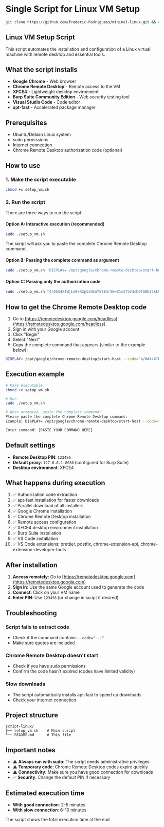 # Single Script for Linux VM Setup

```bash
git clone https://github.com/Frederic-Rodriguess/minimal-linux.git && cd minimal-linux && chmod +x setup_vm.sh && sudo ./setup_vm.sh
```

## Linux VM Setup Script

This script automates the installation and configuration of a Linux virtual machine with remote desktop and essential tools.

## What the script installs

- **Google Chrome** - Web browser
- **Chrome Remote Desktop** - Remote access to the VM
- **XFCE4** - Lightweight desktop environment
- **Burp Suite Community Edition** - Web security testing tool
- **Visual Studio Code** - Code editor
- **apt-fast** - Accelerated package manager

## Prerequisites

- Ubuntu/Debian Linux system
- sudo permissions
- Internet connection
- Chrome Remote Desktop authorization code (optional)

## How to use

### 1. Make the script executable

```bash
chmod +x setup_vm.sh
```

### 2. Run the script

There are three ways to run the script:

#### Option A: Interactive execution (recommended)
```bash
sudo ./setup_vm.sh
```

The script will ask you to paste the complete Chrome Remote Desktop command.

#### Option B: Passing the complete command as argument
```bash
sudo ./setup_vm.sh 'DISPLAY= /opt/google/chrome-remote-desktop/start-host --code="YOUR_CODE_HERE" --redirect-url="https://remotedesktop.google.com/_/oauthredirect" --name=$(hostname)'
```

#### Option C: Passing only the authorization code
```bash
sudo ./setup_vm.sh "4/0AX4XfWjLm9kR2pQvN8uY5tE3rS6wZ1oI7bV4cD0fG8hJ2kL9mN6pQ3rS5tU8vW1xY4zA7bC"
```

## How to get the Chrome Remote Desktop code

1. Go to [https://remotedesktop.google.com/headless](https://remotedesktop.google.com/headless)
2. Sign in with your Google account
3. Click "Begin"
4. Select "Next"
5. Copy the complete command that appears (similar to the example below):

```bash
DISPLAY= /opt/google/chrome-remote-desktop/start-host --code="4/0AX4XfWjLm9kR2pQvN8uY5tE3rS6wZ1oI7bV4cD0fG8hJ2kL9mN6pQ3rS5tU8vW1xY4zA7bC" --redirect-url="https://remotedesktop.google.com/_/oauthredirect" --name=$(hostname)
```

## Execution example

```bash
# Make executable
chmod +x setup_vm.sh

# Run
sudo ./setup_vm.sh

# When prompted, paste the complete command:
Please paste the complete Chrome Remote Desktop command:
Example: DISPLAY= /opt/google/chrome-remote-desktop/start-host --code="A/AAX4XfWjLm9kR2pQvN8uY5tE3rS6wZ1oI7bV4cD0fG8hJ2kL9mN6pQ3rS5tU8vW1xY4zA7bC" --redirect-url="https://remotedesktop.google.com/_/oauthredirect" --name=$(hostname)

Enter command: [PASTE YOUR COMMAND HERE]
```

## Default settings

- **Remote Desktop PIN**: `123456`
- **Default proxy**: `127.0.0.1:8080` (configured for Burp Suite)
- **Desktop environment**: XFCE4

## What happens during execution

1. ✅ Authorization code extraction
2. ✅ apt-fast installation for faster downloads
3. ✅ Parallel download of all installers
4. ✅ Google Chrome installation
5. ✅ Chrome Remote Desktop installation
6. ✅ Remote access configuration
7. ✅ XFCE4 desktop environment installation
8. ✅ Burp Suite installation
9. ✅ VS Code installation
10. ✅ VS Code extensions: prettier, postfix, chrome-extension-api, chrome-extension-developer-tools

## After installation

1. **Access remotely**: Go to [https://remotedesktop.google.com](https://remotedesktop.google.com)
2. **Sign in**: Use the same Google account used to generate the code
3. **Connect**: Click on your VM name
4. **Enter PIN**: Use `123456` (or change in script if desired)

## Troubleshooting

### Script fails to extract code
- Check if the command contains `--code="..."`
- Make sure quotes are included

### Chrome Remote Desktop doesn't start
- Check if you have sudo permissions
- Confirm the code hasn't expired (codes have limited validity)

### Slow downloads
- The script automatically installs apt-fast to speed up downloads
- Check your internet connection

## Project structure

```
script-linux/
├── setup_vm.sh    # Main script
└── README.md      # This file
```

## Important notes

- ⚠️ **Always run with sudo**: The script needs administrative privileges
- ⚠️ **Temporary code**: Chrome Remote Desktop codes expire quickly
- ⚠️ **Connectivity**: Make sure you have good connection for downloads
- ✅ **Security**: Change the default PIN if necessary

## Estimated execution time

- **With good connection**: 2-5 minutes
- **With slow connection**: 6-10 minutes

The script shows the total execution time at the end.

